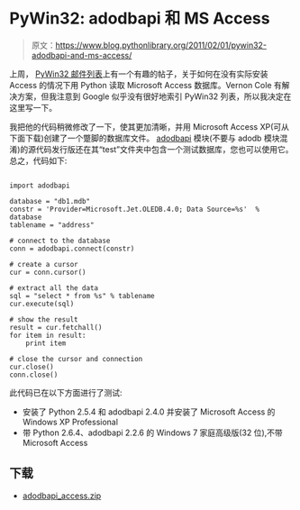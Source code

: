 # PyWin32: adodbapi 和 MS Access

> 原文：<https://www.blog.pythonlibrary.org/2011/02/01/pywin32-adodbapi-and-ms-access/>

上周， [PyWin32 邮件列表](http://mail.python.org/pipermail/python-win32/2011-January/011086.html)上有一个有趣的帖子，关于如何在没有实际安装 Access 的情况下用 Python 读取 Microsoft Access 数据库。Vernon Cole 有解决方案，但我注意到 Google 似乎没有很好地索引 PyWin32 列表，所以我决定在这里写一下。

我把他的代码稍微修改了一下，使其更加清晰，并用 Microsoft Access XP(可从下面下载)创建了一个蹩脚的数据库文件。 [adodbapi](http://adodbapi.sourceforge.net/) 模块(不要与 adodb 模块混淆)的源代码发行版还在其“test”文件夹中包含一个测试数据库，您也可以使用它。总之，代码如下:

```

import adodbapi

database = "db1.mdb"
constr = 'Provider=Microsoft.Jet.OLEDB.4.0; Data Source=%s'  % database
tablename = "address"

# connect to the database
conn = adodbapi.connect(constr)

# create a cursor
cur = conn.cursor()

# extract all the data
sql = "select * from %s" % tablename
cur.execute(sql)

# show the result
result = cur.fetchall()
for item in result:
    print item

# close the cursor and connection
cur.close()
conn.close()

```

此代码已在以下方面进行了测试:

*   安装了 Python 2.5.4 和 adodbapi 2.4.0 并安装了 Microsoft Access 的 Windows XP Professional
*   带 Python 2.6.4、adodbapi 2.2.6 的 Windows 7 家庭高级版(32 位),不带 Microsoft Access

## 下载

*   [adodbapi_access.zip](https://www.blog.pythonlibrary.org/wp-content/uploads/2011/02/adodbapi_access.zip)